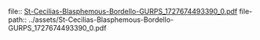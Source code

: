 file:: [St-Cecilias-Blasphemous-Bordello-GURPS_1727674493390_0.pdf](../assets/St-Cecilias-Blasphemous-Bordello-GURPS_1727674493390_0.pdf)
file-path:: ../assets/St-Cecilias-Blasphemous-Bordello-GURPS_1727674493390_0.pdf
